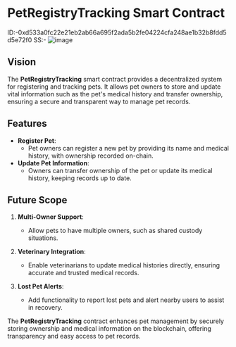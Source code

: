 # PetRegistryTracking Smart Contract
ID:-0xd533a0fc22e21eb2ab66a695f2ada5b2fe04224cfa248ae1b32b8fdd5d5e72f0
SS:- ![image](https://github.com/user-attachments/assets/a4dbe009-304c-4ddd-a081-be1c460ad4bd)

## Vision

The **PetRegistryTracking** smart contract provides a decentralized system for registering and tracking pets. It allows pet owners to store and update vital information such as the pet's medical history and transfer ownership, ensuring a secure and transparent way to manage pet records.

## Features

- **Register Pet**:
  - Pet owners can register a new pet by providing its name and medical history, with ownership recorded on-chain.
- **Update Pet Information**:
  - Owners can transfer ownership of the pet or update its medical history, keeping records up to date.

## Future Scope

1. **Multi-Owner Support**:

   - Allow pets to have multiple owners, such as shared custody situations.

2. **Veterinary Integration**:

   - Enable veterinarians to update medical histories directly, ensuring accurate and trusted medical records.

3. **Lost Pet Alerts**:
   - Add functionality to report lost pets and alert nearby users to assist in recovery.

The **PetRegistryTracking** contract enhances pet management by securely storing ownership and medical information on the blockchain, offering transparency and easy access to pet records.
